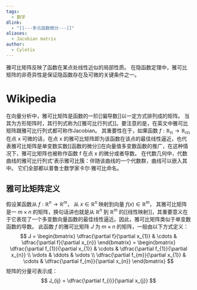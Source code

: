 ```yaml
---
tags:
  - 数学
dlink:
  - "[[---多元函数微分---]]"
aliases:
  - Jacobian matrix
author:
  - Cyletix
---
```

雅可比矩阵反映了函数在某点处线性近似的局部性质。
在隐函数定理中，雅可比矩阵的非奇异性是保证隐函数存在及可微的关键条件之一。
# Wikipedia
在向量分析中，雅可比矩阵是函数的一阶[[偏导数]]以一定方式排列成的矩阵。
当其为方形矩阵时，其行列式称为[[雅可比行列式]]。要注意的是，在英文中雅可比矩阵跟雅可比行列式都可称作Jacobian。
其重要性在于，如果函数 $f : \mathbb{R_n} \to\mathbb{R_{m}}$ 在点 x 可微的话，在点 x 的雅可比矩阵即为该函数在该点的最佳线性逼近，也代表雅可比矩阵是单变数实数[[函数的微分]]在向量值多变数函数的推广，在这种情况下，雅可比矩阵也被称作函数 f 在点 x 的微分或者导数。
在代数几何中，代数曲线的雅可比行列式'表示雅可比簇：伴随该曲线的一个代数群，曲线可以嵌入其中。
它们全部都以普鲁士数学家卡尔·雅可比命名。
## 雅可比矩阵定义
假设某函数从 $f : \mathbb{R}^n \rightarrow \mathbb{R}^m$， 从 $x \in \mathbb{R}^n$ 映射到向量 $f(x) \in \mathbb{R}^m$， 其雅可比矩阵是一 $m \times n$ 的矩阵，换句话讲也就是从 $\mathbb{R}^n$ 到 $\mathbb{R}^m$ 的[[线性映射]]，其重要意义在于它表现了一个多变数向量函数的最佳线性逼近。因此，雅可比矩阵类似于单变数函数的导数。
此函数 $f$ 的雅可比矩阵 $J$ 为 $m \times n$ 的矩阵，一般由以下方式定义：
$$
J =
\begin{bmatrix}
\dfrac{\partial f}{\partial x_{1}} & \cdots & \dfrac{\partial f}{\partial x_{n}}
\end{bmatrix} =
\begin{bmatrix}
\dfrac{\partial f_{1}}{\partial x_{1}} & \cdots & \dfrac{\partial f_{1}}{\partial x_{n}} \\
\vdots & \ddots & \vdots \\
\dfrac{\partial f_{m}}{\partial x_{1}} & \cdots & \dfrac{\partial f_{m}}{\partial x_{n}}
\end{bmatrix}
$$
矩阵的分量可表示成：
$$
J_{ij} = \dfrac{\partial f_{i}}{\partial x_{j}}
$$
